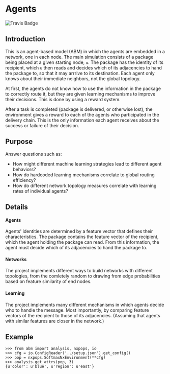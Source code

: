 # Agents
![Travis Badge](https://api.travis-ci.org/bhtucker/agents.svg?branch=master)

## Introduction

This is an agent-based model (ABM) in which the agents are embedded in a
network, one in each node. The main simulation consists of a package being
placed at a given starting node, `u`. The package has the identity of its
recipient, which `u` then reads and decides which of its adjacencies to hand the
package to, so that it may arrrive to its destination. Each agent only knows
about their immediate neighbors, not the global topology.

At first, the agents do not know how to use the information in the package to
correctly route it, but they are given learning mechanisms to improve their
decisions. This is done by using a reward system.

After a task is completed (package is delivered, or otherwise lost), the
environment gives a reward to each of the agents who participated in the
delivery chain. This is the only information each agent receives about the
success or failure of their decision.


## Purpose

Answer questions such as:

* How might different machine learning strategies lead to different agent behaviors?
* How do hardcoded learning mechanisms correlate to global routing efficiency?
* How do different network topology measures correlate with learning rates of individual agents?


## Details

#### Agents

Agents' identities are determined by a feature vector that defines their
characteristics. The package contains the feature vector of the recipient, which
the agent holding the package can read. From this information, the agent must
decide which of its adjacencies to hand the package to.

#### Networks

The project implements different ways to build networks with different
topologies, from the comletely random to drawing from edge probabilities based
on feature similarity of end nodes.


#### Learning

The project implements many different mechanisms in which agents decide who to
handle the message. Most importantly, by comparing feature vectors of the
recipient to those of its adjacencies. (Assuming that agents with similar
features are closer in the network.)


## Example

```
>>> from abm import analysis, nxpops, io
>>> cfg = io.ConfigReader('../setup.json').get_config()
>>> pop = nxpops.SoftmaxNxEnvironment(**cfg)
>>> analysis.get_attrs(pop, 3)
{u'color': u'blue', u'region': u'east'}
```
